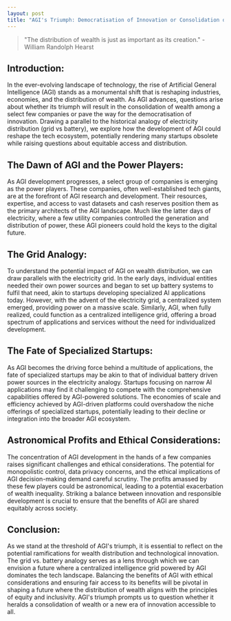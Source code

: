 ```yaml
---
layout: post
title: "AGI's Triumph: Democratisation of Innovation or Consolidation of Wealth?"
---
```


> "The distribution of wealth is just as important as its creation." - William Randolph Hearst

## Introduction:

In the ever-evolving landscape of technology, the rise of Artificial General Intelligence (AGI) stands as a monumental shift that is reshaping industries, economies, and the distribution of wealth. As AGI advances, questions arise about whether its triumph will result in the consolidation of wealth among a select few companies or pave the way for the democratisation of innovation. Drawing a parallel to the historical analogy of electricity distribution (grid vs battery), we explore how the development of AGI could reshape the tech ecosystem, potentially rendering many startups obsolete while raising questions about equitable access and distribution.

## The Dawn of AGI and the Power Players:

As AGI development progresses, a select group of companies is emerging as the power players. These companies, often well-established tech giants, are at the forefront of AGI research and development. Their resources, expertise, and access to vast datasets and cash reserves position them as the primary architects of the AGI landscape. Much like the latter days of electricity, where a few utility companies controlled the generation and distribution of power, these AGI pioneers could hold the keys to the digital future.

## The Grid Analogy:

To understand the potential impact of AGI on wealth distribution, we can draw parallels with the electricity grid. In the early days, individual entities needed their own power sources and began to set up battery systems to fulfil that need, akin to startups developing specialized AI applications today. However, with the advent of the electricity grid, a centralized system emerged, providing power on a massive scale. Similarly, AGI, when fully realized, could function as a centralized intelligence grid, offering a broad spectrum of applications and services without the need for individualized development.

## The Fate of Specialized Startups:

As AGI becomes the driving force behind a multitude of applications, the fate of specialized startups may be akin to that of individual battery driven power sources in the electricity analogy. Startups focusing on narrow AI applications may find it challenging to compete with the comprehensive capabilities offered by AGI-powered solutions. The economies of scale and efficiency achieved by AGI-driven platforms could overshadow the niche offerings of specialized startups, potentially leading to their decline or integration into the broader AGI ecosystem.

## Astronomical Profits and Ethical Considerations:

The concentration of AGI development in the hands of a few companies raises significant challenges and ethical considerations. The potential for monopolistic control, data privacy concerns, and the ethical implications of AGI decision-making demand careful scrutiny. The profits amassed by these few players could be astronomical, leading to a potential exacerbation of wealth inequality. Striking a balance between innovation and responsible development is crucial to ensure that the benefits of AGI are shared equitably across society.

## Conclusion:

As we stand at the threshold of AGI's triumph, it is essential to reflect on the potential ramifications for wealth distribution and technological innovation. The grid vs. battery analogy serves as a lens through which we can envision a future where a centralized intelligence grid powered by AGI dominates the tech landscape. Balancing the benefits of AGI with ethical considerations and ensuring fair access to its benefits will be pivotal in shaping a future where the distribution of wealth aligns with the principles of equity and inclusivity. AGI's triumph prompts us to question whether it heralds a consolidation of wealth or a new era of innovation accessible to all.